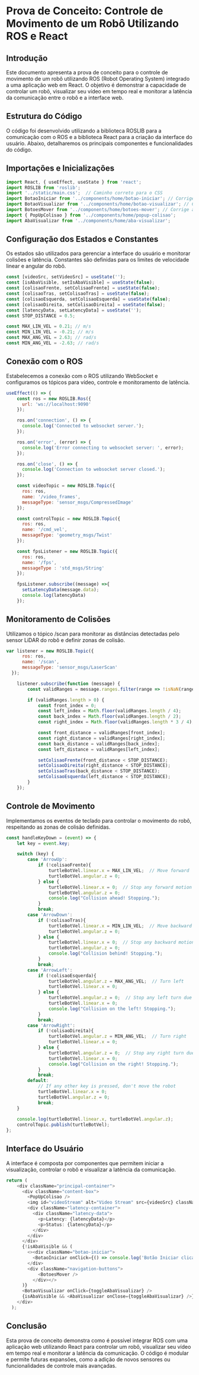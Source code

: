 # Prova de Conceito: Controle de Movimento de um Robô Utilizando ROS e React

## Introdução

Este documento apresenta a prova de conceito para o controle de movimento de um robô utilizando ROS (Robot Operating System) integrado a uma aplicação web em React. O objetivo é demonstrar a capacidade de controlar um robô, visualizar seu vídeo em tempo real e monitorar a latência da comunicação entre o robô e a interface web.

## Estrutura do Código

O código foi desenvolvido utilizando a biblioteca ROSLIB para a comunicação com o ROS e a biblioteca React para a criação da interface do usuário. Abaixo, detalharemos os principais componentes e funcionalidades do código.

## Importações e Inicializações

```javascript
import React, { useEffect, useState } from 'react';
import ROSLIB from 'roslib';
import '../static/main.css';  // Caminho correto para o CSS
import BotaoIniciar from '../components/home/botao-iniciar'; // Corrige a importação para minúsculas
import BotaoVisualizar from '../components/home/botao-visualizar'; // Corrige a importação para minúsculas
import BotoesMover from '../components/home/botoes-mover'; // Corrige a importação para minúsculas
import { PopUpColisao } from '../components/home/popup-colisao';
import AbaVisualizar from '../components/home/aba-visualizar';
```

## Configuração dos Estados e Constantes

Os estados são utilizados para gerenciar a interface do usuário e monitorar colisões e latência. Constantes são definidas para os limites de velocidade linear e angular do robô.

```javascript
const [videoSrc, setVideoSrc] = useState('');
const [isAbaVisible, setIsAbaVisible] = useState(false);
const [colisaoFrente, setColisaoFrente] = useState(false);
const [colisaoTras, setColisaoTras] = useState(false);
const [colisaoEsquerda, setColisaoEsquerda] = useState(false);
const [colisaoDireita, setColisaoDireita] = useState(false);
const [latencyData, setLatencyData] = useState('');
const STOP_DISTANCE = 0.5; 

const MAX_LIN_VEL = 0.21; // m/s
const MIN_LIN_VEL = -0.21; // m/s
const MAX_ANG_VEL = 2.63; // rad/s
const MIN_ANG_VEL = -2.63; // rad/s
```

## Conexão com o ROS

Estabelecemos a conexão com o ROS utilizando WebSocket e configuramos os tópicos para vídeo, controle e monitoramento de latência.

```javascript
useEffect(() => {
    const ros = new ROSLIB.Ros({
      url: 'ws://localhost:9090'
    });

    ros.on('connection', () => {
      console.log('Connected to websocket server.');
    });

    ros.on('error', (error) => {
      console.log('Error connecting to websocket server: ', error);
    });

    ros.on('close', () => {
      console.log('Connection to websocket server closed.');
    });

    const videoTopic = new ROSLIB.Topic({
      ros: ros,
      name: '/video_frames',
      messageType: 'sensor_msgs/CompressedImage'
    });

    const controlTopic = new ROSLIB.Topic({
      ros: ros,
      name: '/cmd_vel',
      messageType: 'geometry_msgs/Twist'
    });

    const fpsListener = new ROSLIB.Topic({
      ros: ros,
      name: '/fps',
      messageType : 'std_msgs/String'
    });

    fpsListener.subscribe((message) =>{
      setLatencyData(message.data);
      console.log(latencyData)
    });
```

## Monitoramento de Colisões

Utilizamos o tópico /scan para monitorar as distâncias detectadas pelo sensor LiDAR do robô e definir zonas de colisão.

```javascript
var listener = new ROSLIB.Topic({
      ros: ros,
      name: '/scan',
      messageType: 'sensor_msgs/LaserScan'
  });

    listener.subscribe(function (message) {
        const validRanges = message.ranges.filter(range => !isNaN(range) && range !== null && range !== undefined);

        if (validRanges.length > 0) {
            const front_index = 0;
            const left_index = Math.floor(validRanges.length / 4);
            const back_index = Math.floor(validRanges.length / 2);
            const right_index = Math.floor(validRanges.length * 3 / 4);

            const front_distance = validRanges[front_index];
            const right_distance = validRanges[right_index];
            const back_distance = validRanges[back_index];
            const left_distance = validRanges[left_index];

            setColisaoFrente(front_distance < STOP_DISTANCE);
            setColisaoDireita(right_distance < STOP_DISTANCE);
            setColisaoTras(back_distance < STOP_DISTANCE);
            setColisaoEsquerda(left_distance < STOP_DISTANCE);
        }
    });
```

## Controle de Movimento

Implementamos os eventos de teclado para controlar o movimento do robô, respeitando as zonas de colisão definidas.

```javascript
const handleKeyDown = (event) => {
    let key = event.key;

    switch (key) {
        case 'ArrowUp':
            if (!colisaoFrente){
                turtleBotVel.linear.x = MAX_LIN_VEL;  // Move forward
                turtleBotVel.angular.z = 0;
            } else {
                turtleBotVel.linear.x = 0;  // Stop any forward motion due to collision risk
                turtleBotVel.angular.z = 0;
                console.log("Collision ahead! Stopping.");
            }
            break;
        case 'ArrowDown':
            if (!colisaoTras){
                turtleBotVel.linear.x = MIN_LIN_VEL;  // Move backward
                turtleBotVel.angular.z = 0;
            } else {
                turtleBotVel.linear.x = 0;  // Stop any backward motion due to collision risk
                turtleBotVel.angular.z = 0;
                console.log("Collision behind! Stopping.");
            }
            break;
        case 'ArrowLeft':
            if (!colisaoEsquerda){
                turtleBotVel.angular.z = MAX_ANG_VEL;  // Turn left
                turtleBotVel.linear.x = 0;
            } else {
                turtleBotVel.angular.z = 0;  // Stop any left turn due to collision risk
                turtleBotVel.linear.x = 0;
                console.log("Collision on the left! Stopping.");
            }
            break;
        case 'ArrowRight':
            if (!colisaoDireita){
                turtleBotVel.angular.z = MIN_ANG_VEL;  // Turn right
                turtleBotVel.linear.x = 0;
            } else {
                turtleBotVel.angular.z = 0;  // Stop any right turn due to collision risk
                turtleBotVel.linear.x = 0;
                console.log("Collision on the right! Stopping.");
            }
            break;
        default:
            // If any other key is pressed, don't move the robot
            turtleBotVel.linear.x = 0;
            turtleBotVel.angular.z = 0;
            break;
    }
    
    console.log(turtleBotVel.linear.x, turtleBotVel.angular.z);
    controlTopic.publish(turtleBotVel);
};
```

## Interface do Usuário

A interface é composta por componentes que permitem iniciar a visualização, controlar o robô e visualizar a latência da comunicação.

```javascript
return (
    <div className="principal-container">
      <div className="content-box">
        <PopUpColisao />
        <img id="videoStream" alt="Video Stream" src={videoSrc} className="video-stream" />
        <div className="latency-container">
          <div className="latency-data">
            <p>Latency: {latencyData}</p>
            <p>Status: {latencyData}</p>
          </div>
        </div>
      </div>
      {!isAbaVisible && (
        <><div className="botao-iniciar">
          <BotaoIniciar onClick={() => console.log('Botão Iniciar clicado!')} />
        </div>
        <div className="navigation-buttons">
            <BotoesMover />
          </div></>
      )}
      <BotaoVisualizar onClick={toggleAbaVisualizar} />
      {isAbaVisible && <AbaVisualizar onClose={toggleAbaVisualizar} />}
    </div>
  );
```

## Conclusão

Esta prova de conceito demonstra como é possível integrar ROS com uma aplicação web utilizando React para controlar um robô, visualizar seu vídeo em tempo real e monitorar a latência da comunicação. O código é modular e permite futuras expansões, como a adição de novos sensores ou funcionalidades de controle mais avançadas.
